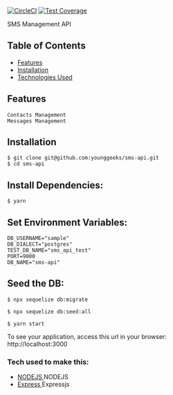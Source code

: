 [![CircleCI](https://circleci.com/gh/younggeeks/sms-api/tree/master.svg?style=svg)](https://circleci.com/gh/younggeeks/sms-api/tree/master)  [![Test Coverage](https://api.codeclimate.com/v1/badges/188c219a401b8aa05ecf/test_coverage)](https://codeclimate.com/github/younggeeks/sms-api/test_coverage)

SMS Management API 

## Table of Contents

- [Features ](#features)
- [Installation ](#Installation)
- [Technologies Used](#available-scripts)
 
## Features

    Contacts Management
    Messages Management


## Installation
```
$ git clone git@github.com:younggeeks/sms-api.git
$ cd sms-api
```
## Install Dependencies:
```
$ yarn 
```
## Set Environment Variables:
```
DB_USERNAME="sample"
DB_DIALECT="postgres"
TEST_DB_NAME="sms_api_test"
PORT=9000
DB_NAME="sms-api"
```

## Seed the DB:
```
$ npx sequelize db:migrate

$ npx sequelize db:seed:all

$ yarn start
```
To see your application, access this url in your browser: http://localhost:3000

### Tech used to make this:

 * [NODEJS ](https://nodejs.org/) NODEJS
 * [Express ](https://expressjs.com/) Expressjs
